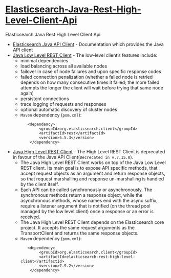 # [Elasticsearch-Java-Rest-High-Level-Client-Api](https://www.elastic.co/guide/en/elasticsearch/client/java-api-client/current/installation.html)
Elasticsearch Java Rest High Level Client Api

- [Elasticsearch Java API Client](https://www.elastic.co/guide/en/elasticsearch/client/java-api-client/current/index.html) - Documentation which provides the Java API client
- [Java Low Level REST Client](https://www.elastic.co/guide/en/elasticsearch/client/java-api-client/current/java-rest-low.html) - The low-level client’s features include:
  - minimal dependencies
  - load balancing across all available nodes
  - failover in case of node failures and upon specific response codes
  - failed connection penalization (whether a failed node is retried depends on how many consecutive times it failed; the more failed attempts the longer the client will wait before trying that same node again)
  - persistent connections
  - trace logging of requests and responses
  - optional automatic discovery of cluster nodes
  - `Maven` dependency (`pom.xml`):
    ```
       <dependency>
            <groupId>org.elasticsearch.client</groupId>
            <artifactId>rest</artifactId>
            <version>5.5.3</version>
        </dependency>
    ```
- [Java High Level REST Client](https://www.elastic.co/guide/en/elasticsearch/client/java-rest/current/java-rest-high.html) - The High Level REST Client is deprecated in favour of the Java API Client(`Decrecated in v.7.15.0`).
  - The Java High Level REST Client works on top of the Java Low Level REST client. Its main goal is to expose API specific methods, that accept request objects as an argument and return response objects, so that request marshalling and response un-marshalling is handled by the client itself.
  - Each API can be called synchronously or asynchronously. The synchronous methods return a response object, while the asynchronous methods, whose names end with the async suffix, require a listener argument that is notified (on the thread pool managed by the low level client) once a response or an error is received.
  - The Java High Level REST Client depends on the Elasticsearch core project. It accepts the same request arguments as the TransportClient and returns the same response objects.
  - `Maven` dependency (`pom.xml`):
    ```
       <dependency>
            <groupId>org.elasticsearch.client</groupId>
            <artifactId>elasticsearch-rest-high-level-client</artifactId>
            <version>7.9.2</version>
        </dependency>
    ```
  
